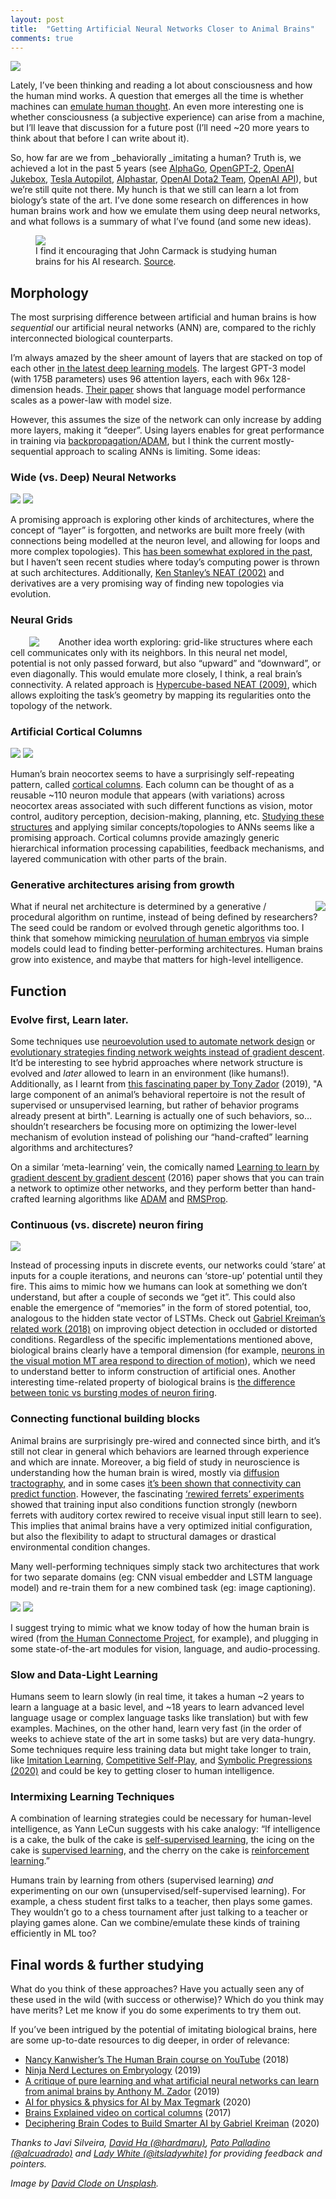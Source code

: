 ```yaml
---
layout: post
title:  "Getting Artificial Neural Networks Closer to Animal Brains"
comments: true
---
```


<img class="cover" src="/img/brains-vs-anns/cover.jpg">

Lately, I’ve been thinking and reading a lot about consciousness and how the human mind works. A question that emerges all the time is whether machines can [emulate human thought](https://en.wikipedia.org/wiki/Turing_test). An even more interesting one is whether consciousness (a subjective experience) can arise from a machine, but I’ll leave that discussion for a future post (I’ll need ~20 more years to think about that before I can write about it).

So, how far are we from _behaviorally _imitating a human? Truth is, we achieved a lot in the past 5 years (see [AlphaGo](https://deepmind.com/research/case-studies/alphago-the-story-so-far), [OpenGPT-2](https://openai.com/blog/better-language-models/), [OpenAI Jukebox](https://openai.com/blog/jukebox/), [Tesla Autopilot](https://en.wikipedia.org/wiki/Tesla_Autopilot), [Alphastar](https://deepmind.com/blog/article/AlphaStar-Grandmaster-level-in-StarCraft-II-using-multi-agent-reinforcement-learning), [OpenAI Dota2 Team](https://openai.com/blog/openai-five-defeats-dota-2-world-champions/), [OpenAI API](https://openai.com/blog/openai-api/)), but we’re still quite not there. My hunch is that we still can learn a lot from biology’s state of the art. I’ve done some research on differences in how human brains work and how we emulate them using deep neural networks, and what follows is a summary of what I’ve found (and some new ideas).

<figure>
  <img class="brains-img" src="/img/brains-vs-anns/image1.png">
  <figcaption>
    I find it encouraging that John Carmack is studying human brains for his AI research. <a href="https://twitter.com/ID_AA_Carmack/status/1280693213549002752">Source</a>.
  </figcaption>
</figure>

## Morphology

The most surprising difference between artificial and human brains is how _sequential_ our artificial neural networks (ANN) are, compared to the richly interconnected biological counterparts. 

I’m always amazed by the sheer amount of layers that are stacked on top of each other [in the latest deep learning models](https://jalammar.github.io/illustrated-gpt2/). The largest GPT-3 model (with 175B parameters) uses 96 attention layers, each with 96x 128-dimension heads. [Their paper](https://arxiv.org/pdf/2005.14165.pdf) shows that language model performance scales as a power-law with model size. 

However, this assumes the size of the network can only increase by adding more layers, making it “deeper”. Using layers enables for great performance in training via [backpropagation/ADAM](https://machinelearningmastery.com/adam-optimization-algorithm-for-deep-learning/), but I think the current mostly-sequential approach to scaling ANNs is limiting. Some ideas: 


### Wide (vs. Deep) Neural Networks 

<img class="brains-img-double" src="/img/brains-vs-anns/image8.png">
<img class="brains-img-double" src="/img/brains-vs-anns/image3.png">

A promising approach is exploring other kinds of architectures, where the concept of “layer” is forgotten, and networks are built more freely (with connections being modelled at the neuron level, and allowing for loops and more complex topologies). This [has been somewhat explored in the past](https://en.wikipedia.org/wiki/Boltzmann_machine), but I haven’t seen recent studies where today’s computing power is thrown at such architectures. Additionally, [Ken Stanley’s NEAT (2002)](https://en.wikipedia.org/wiki/Neuroevolution_of_augmenting_topologies) and derivatives are a very promising way of finding new topologies via evolution.


### Neural Grids

<img style="max-width: 41%; display: inline; float: left; margin: 0 1.9rem" class="brains-img" src="/img/brains-vs-anns/image6.png">


Another idea worth exploring: grid-like structures where each cell communicates only with its neighbors. In this neural net model, potential is not only passed forward, but also “upward” and “downward”, or even diagonally. This would emulate more closely, I think, a real brain’s connectivity. A related approach is [Hypercube-based NEAT (2009)](https://www.mitpressjournals.org/doi/abs/10.1162/artl.2009.15.2.15202), which allows exploiting the task’s geometry by mapping its regularities onto the topology of the network.


### Artificial Cortical Columns

<img class="brains-img-double" src="/img/brains-vs-anns/image9.png">
<img class="brains-img-double" src="/img/brains-vs-anns/image5.png">


Human’s brain neocortex seems to have a surprisingly self-repeating pattern, called [cortical columns](https://youtu.be/x2mYTaJPVnc?t=98). Each column can be thought of as a reusable ~110 neuron module that appears (with variations) across neocortex areas associated with such different functions as vision, motor control, auditory perception, decision-making, planning, etc. [Studying these structures](https://numenta.com/neuroscience-research/cortical-columns/) and applying similar concepts/topologies to ANNs seems like a promising approach. Cortical columns provide amazingly generic hierarchical information processing capabilities, feedback mechanisms, and layered communication with other parts of the brain. 


### Generative architectures arising from growth

<img style="max-width: 55%; display: inline; float: right; margin-left: 1.9rem" class="brains-img" src="/img/brains-vs-anns/image10.png">

What if neural net architecture is determined by a generative / procedural algorithm on runtime, instead of being defined by researchers? The seed could be random or evolved through genetic algorithms too. I think that somehow mimicking [neurulation of human embryos](https://www.youtube.com/watch?v=BtLyik7oAxc&list=PLTF9h-T1TcJjUxgs0dqyDCaS-glauXcsL&index=4) via simple models could lead to finding better-performing architectures. Human brains grow into existence, and maybe that matters for high-level intelligence.


## Function


### Evolve first, Learn later.

Some techniques use [neuroevolution used to automate network design](https://www.nature.com/articles/s42256-018-0006-z) or [evolutionary strategies finding network weights instead of gradient descent](https://blog.otoro.net/2017/11/12/evolving-stable-strategies/). It’d be interesting to see hybrid approaches where network structure is evolved and _later_ allowed to learn in an environment (like humans!). Additionally, as I learnt from [this fascinating paper by Tony Zador](https://www.nature.com/articles/s41467-019-11786-6) (2019), "A large component of an animal’s behavioral repertoire is not the result of supervised or unsupervised learning, but rather of behavior programs already present at birth". Learning is actually one of such behaviors, so… shouldn’t researchers be focusing more on optimizing the lower-level mechanism of evolution instead of polishing our “hand-crafted” learning algorithms and architectures? 

On a similar ‘meta-learning’ vein, the comically named [Learning to learn by gradient descent by gradient descent](http://papers.nips.cc/paper/6461-learning-to-learn-by-gradient-descent-by-gradient-descent.pdf) (2016) paper shows that you can train a network to optimize other networks, and they perform better than hand-crafted learning algorithms like [ADAM](https://towardsdatascience.com/adam-latest-trends-in-deep-learning-optimization-6be9a291375c) and [RMSProp](https://towardsdatascience.com/understanding-rmsprop-faster-neural-network-learning-62e116fcf29a).


### Continuous (vs. discrete) neuron firing


<img class="brains-img" src="/img/brains-vs-anns/image4.png">


Instead of processing inputs in discrete events, our networks could ‘stare’ at inputs for a couple iterations, and neurons can ‘store-up’ potential until they fire. This aims to mimic how we humans can look at something we don’t understand, but after a couple of seconds we “get it”. This could also enable the emergence of “memories” in the form of stored potential, too, analogous to the hidden state vector of LSTMs. Check out [Gabriel Kreiman’s related work (2018)](https://www.youtube.com/watch?v=lddzHEtu934) on improving object detection in occluded or distorted conditions. Regardless of the specific implementations mentioned above, biological brains clearly have a temporal dimension (for example, [neurons in the visual motion MT area respond to direction of motion](https://www.youtube.com/watch?v=aFrG7KdjUOs&list=PLyGKBDfnk-iAQx4Kw9JeVqspbg77sfAK0&index=32)), which we need to understand better to inform construction of artificial ones. Another interesting time-related property of biological brains is [the difference between tonic vs bursting modes of neuron firing](https://youtu.be/fki7AmLma_I?t=450).


### Connecting functional building blocks

Animal brains are surprisingly pre-wired and connected since birth, and it’s still not clear in general which behaviors are learned through experience and which are innate. Moreover, a big field of study in neuroscience is understanding how the human brain is wired, mostly via [diffusion tractography](https://en.wikipedia.org/wiki/Tractography), and in some cases [it’s been shown that connectivity can predict function](https://youtu.be/KFfaBoDANNI?t=134). However, the fascinating [‘rewired ferrets’ experiments](https://www.youtube.com/watch?v=8Bvblav-BQk&list=PLyGKBDfnk-iAQx4Kw9JeVqspbg77sfAK0&index=65) showed that training input also conditions function strongly (newborn ferrets with auditory cortex rewired to receive visual input still learn to see). This implies that animal brains have a very optimized initial configuration, but also the flexibility to adapt to structural damages or drastical environmental condition changes.

Many well-performing techniques simply stack two architectures that work for two separate domains (eg: CNN visual embedder and LSTM language model) and re-train them for a new combined task (eg: image captioning). 

<img class="brains-img-double" src="/img/brains-vs-anns/image7.png">
<img class="brains-img-double" src="/img/brains-vs-anns/image2.png">


I suggest trying to mimic what we know today of how the human brain is wired (from [the Human Connectome Project](http://www.humanconnectomeproject.org/), for example), and plugging in some state-of-the-art modules for vision, language, and audio-processing.


### Slow and Data-Light Learning

Humans seem to learn slowly (in real time, it takes a human ~2 years to learn a language at a basic level, and ~18 years to learn advanced level language usage or complex language tasks like translation) but with few examples. Machines, on the other hand, learn very fast (in the order of weeks to achieve state of the art in some tasks) but are very data-hungry. Some techniques require less training data but might take longer to train, like [Imitation Learning](https://medium.com/@SmartLabAI/a-brief-overview-of-imitation-learning-8a8a75c44a9c), [Competitive Self-Play](https://openai.com/blog/competitive-self-play/), and [Symbolic Pregressions (2020)](https://arxiv.org/abs/2005.11212) and could be key to getting closer to human intelligence. 


### Intermixing Learning Techniques

A combination of learning strategies could be necessary for human-level intelligence, as Yann LeCun suggests with his cake analogy: “If intelligence is a cake, the bulk of the cake is [self-supervised learning](https://ai.stackexchange.com/a/10624), the icing on the cake is [supervised learning](https://en.wikipedia.org/wiki/Supervised_learning), and the cherry on the cake is [reinforcement learning](https://en.wikipedia.org/wiki/Reinforcement_learning).”

Humans train by learning from others (supervised learning) *and* experimenting on our own (unsupervised/self-supervised learning). For example, a chess student first talks to a teacher, then plays some games. They wouldn’t go to a chess tournament after just talking to a teacher or playing games alone. Can we combine/emulate these kinds of training efficiently in ML too? 


## Final words & further studying

What do you think of these approaches? Have you actually seen any of these used in the wild (with success or otherwise)? Which do you think may have merits? Let me know if you do some experiments to try them out. 

If you’ve been intrigued by the potential of imitating biological brains, here are some up-to-date resources to dig deeper, in order of relevance: 



*   [Nancy Kanwisher’s The Human Brain course on YouTube](https://www.youtube.com/watch?v=i1pdQjdAndc&list=PLyGKBDfnk-iAQx4Kw9JeVqspbg77sfAK0) (2018)
*   [Ninja Nerd Lectures on Embryology](https://www.youtube.com/watch?v=8-KF0rnhKTU&list=PLTF9h-T1TcJjUxgs0dqyDCaS-glauXcsL&index=2) (2019)
*   [A critique of pure learning and what artificial neural networks can learn from animal brains by Anthony M. Zador](https://www.nature.com/articles/s41467-019-11786-6) (2019)
*   [AI for physics & physics for AI by Max Tegmark](https://www.youtube.com/watch?v=pkJkHB_c3nA) (2020)
*   [Brains Explained video on cortical columns](https://www.youtube.com/watch?v=x2mYTaJPVnc) (2017)
*   [Deciphering Brain Codes to Build Smarter AI by Gabriel Kreiman](https://www.youtube.com/watch?v=h0InlY2WKc0) (2020)

_Thanks to Javi Silveira, [David Ha (@hardmaru)](https://twitter.com/hardmaru), [Pato Palladino (@alcuadrado)](https://twitter.com/alcuadrado) and [Lady White (@itsladywhite)](https://twitter.com/itsladywhite) for providing feedback and pointers._

_Image by [David Clode on Unsplash](https://unsplash.com/@davidclode?utm_source=unsplash&utm_medium=referral&utm_content=creditCopyText)._


